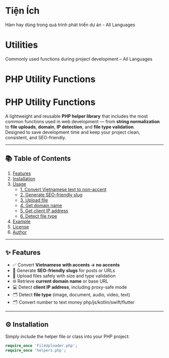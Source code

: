 # Tiện Ích
Hàm hay dùng trong quá trình phát triển dự án - All Languages

# Utilities
Commonly used functions during project development – All Languages

# PHP Utility Functions

# PHP Utility Functions

A lightweight and reusable **PHP helper library** that includes the most common functions used in web development — from **string normalization** to **file uploads**, **domain**, **IP detection**, and **file type validation**.  
Designed to save development time and keep your project clean, consistent, and SEO-friendly.

---

## 📚 Table of Contents

1. [Features](#features)
2. [Installation](#installation)
3. [Usage](#usage)
   - [1. Convert Vietnamese text to non-accent](#1-convert-vietnamese-text-to-non-accent)
   - [2. Generate SEO-friendly slug](#2-generate-seo-friendly-slug)
   - [3. Upload file](#3-upload-file)
   - [4. Get domain name](#4-get-domain-name)
   - [5. Get client IP address](#5-get-client-ip-address)
   - [6. Detect file type](#6-detect-file-type)
4. [Example](#example)
5. [License](#license)
6. [Author](#author)

---

## ✨ Features

- ✅ Convert **Vietnamese with accents → no accents**
- 🧩 Generate **SEO-friendly slugs** for posts or URLs
- 📁 Upload files safely with size and type validation
- 🌐 Retrieve **current domain name** or base URL
- 💻 Detect **client IP address**, including proxy-safe mode
- 🗂️ Detect **file type** (image, document, audio, video, text)
- 🗂️ Convert number to text money php/js/kotlin/swift/flutter

---

## ⚙️ Installation

Simply include the helper file or class into your PHP project:

```php
require_once 'FileUploader.php';
require_once 'helpers.php';